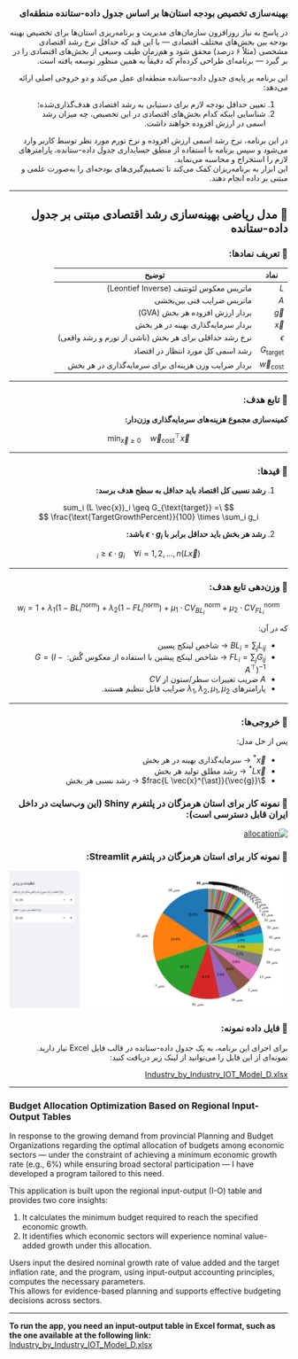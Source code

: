 <div dir="rtl">

### بهینه‌سازی تخصیص بودجه استان‌ها بر اساس جدول داده-ستانده منطقه‌ای

در پاسخ به نیاز روزافزون سازمان‌های مدیریت و برنامه‌ریزی استان‌ها برای تخصیص بهینه بودجه بین بخش‌های مختلف اقتصادی — با این قید که حداقل نرخ رشد اقتصادی مشخصی (مثلاً ۶ درصد) محقق شود و هم‌زمان طیف وسیعی از بخش‌های اقتصادی را در بر گیرد — برنامه‌ای طراحی کرده‌ام که دقیقاً به همین منظور توسعه یافته است.

این برنامه بر پایه‌ی جدول داده-ستانده منطقه‌ای عمل می‌کند و دو خروجی اصلی ارائه می‌دهد:

1. تعیین حداقل بودجه لازم برای دستیابی به رشد اقتصادی هدف‌گذاری‌شده؛  
2. شناسایی اینکه کدام بخش‌های اقتصادی در این تخصیص، چه میزان رشد اسمی در ارزش افزوده خواهند داشت.

در این برنامه، نرخ رشد اسمی ارزش افزوده و نرخ تورم مورد نظر توسط کاربر وارد می‌شود و سپس برنامه با استفاده از منطق حسابداری جدول داده-ستانده، پارامترهای لازم را استخراج و محاسبه می‌نماید.  
این ابزار به برنامه‌ریزان کمک می‌کند تا تصمیم‌گیری‌های بودجه‌ای را به‌صورت علمی و مبتنی بر داده انجام دهند.

---

## 📐 مدل ریاضی بهینه‌سازی رشد اقتصادی مبتنی بر جدول داده-ستانده

### 🔹 تعریف نمادها:

| نماد | توضیح |
|------|--------|
| $L$ | ماتریس معکوس لئونتیف (Leontief Inverse) |
| $A$ | ماتریس ضرایب فنی بین‌بخشی |
| $\vec{g}$ | بردار ارزش افزوده هر بخش (GVA) |
| $\vec{x}$ | بردار سرمایه‌گذاری بهینه در هر بخش |
| $\epsilon$ | نرخ رشد حداقلی برای هر بخش (ناشی از تورم و رشد واقعی) |
| $G_{\text{target}}$ | رشد اسمی کل مورد انتظار در اقتصاد |
| $\vec{w}_{\text{cost}}$ | بردار ضرایب وزن هزینه‌ای برای سرمایه‌گذاری در هر بخش |

---

### 🔸 تابع هدف:

**کمینه‌سازی مجموع هزینه‌های سرمایه‌گذاری وزن‌دار:**

$$
\min_{\vec{x} \geq 0} \quad \vec{w}_{\text{cost}}^\top \vec{x}
$$

---

### 🔸 قیدها:

1. **رشد نسبی کل اقتصاد باید حداقل به سطح هدف برسد:**

$$
\sum_i (L \vec{x})_i \geq G_{\text{target}} = \frac{\text{TargetGrowthPercent}}{100} \times \sum_i g_i
$$



2. **رشد هر بخش باید حداقل برابر با $\epsilon \cdot g_i$ باشد:**

$$
(L \vec{x})_i \geq \epsilon \cdot g_i \quad \forall i = 1, 2, \dots, n
$$

---

### 🔸 وزن‌دهی تابع هدف:

$$
w_i = 1 + \lambda_1 (1 - BL_i^{\text{norm}}) + \lambda_2 (1 - FL_i^{\text{norm}}) + \mu_1 \cdot CV_{BL_i}^{\text{norm}} + \mu_2 \cdot CV_{FL_i}^{\text{norm}}
$$

که در آن:

* $BL_i = \sum_j L_{ij}$ → شاخص لینکج پسین  
* $FL_i = \sum_j G_{ij}$ → شاخص لینکج پیشین با استفاده از معکوس گُش: $G = (I - A^\top)^{-1}$  
* $A$  ضریب تغییرات سطر/ستون از $CV$  
* پارامترهای $\lambda_1, \lambda_2, \mu_1, \mu_2$ ضرایب قابل تنظیم هستند.

---

### 🔸 خروجی‌ها:

پس از حل مدل:

* $\vec{x}^{\ast}$ → سرمایه‌گذاری بهینه در هر بخش  
* $L \vec{x}^{\ast}$ → رشد مطلق تولید هر بخش  
* $\frac{L \vec{x}^{\ast}}{\vec{g}}$ → رشد نسبی هر بخش  


### 🔸 نمونه کار برای استان هرمزگان در پلتفرم Shiny (این وب‌سایت در داخل ایران قابل دسترسی است):

[![allocation](https://github.com/AZFARHAD24511/IO_Budget/blob/main/shiny_io_hormz.png)](https://azfar2451.shinyapps.io/hormozgan-shiny/)



### 🔸 نمونه کار برای استان هرمزگان در پلتفرم Streamlit:

[![allocation](https://github.com/AZFARHAD24511/IO_Budget/blob/main/budget_allocation1.png)](https://iobudget-pdv2ak9zuxbmqyq485jf7v.streamlit.app/)





### 🔸 فایل داده نمونه:

برای اجرای این برنامه، به یک جدول داده‌-ستانده در قالب فایل Excel نیاز دارید.  
نمونه‌ای از این فایل را می‌توانید از لینک زیر دریافت کنید:

[Industry_by_Industry_IOT_Model_D.xlsx](https://github.com/AZFARHAD24511/datasets/raw/refs/heads/main/Industry_by_Industry_IOT_Model_D.xlsx)

</div>

---

### Budget Allocation Optimization Based on Regional Input-Output Tables

In response to the growing demand from provincial Planning and Budget Organizations regarding the optimal allocation of budgets among economic sectors — under the constraint of achieving a minimum economic growth rate (e.g., 6%) while ensuring broad sectoral participation — I have developed a program tailored to this need.

This application is built upon the regional input-output (I-O) table and provides two core insights:

1. It calculates the minimum budget required to reach the specified economic growth.  
2. It identifies which economic sectors will experience nominal value-added growth under this allocation.

Users input the desired nominal growth rate of value added and the target inflation rate, and the program, using input-output accounting principles, computes the necessary parameters.  
This allows for evidence-based planning and supports effective budgeting decisions across sectors.

---

**To run the app, you need an input-output table in Excel format, such as the one available at the following link:**  
[Industry_by_Industry_IOT_Model_D.xlsx](https://github.com/AZFARHAD24511/datasets/raw/refs/heads/main/Industry_by_Industry_IOT_Model_D.xlsx)
